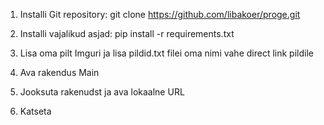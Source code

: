 1. Installi Git repository: git clone https://github.com/libakoer/proge.git

2. Installi vajalikud asjad: pip install -r requirements.txt

3. Lisa oma pilt Imguri ja lisa pildid.txt filei oma nimi vahe direct link pildile

4. Ava rakendus Main

5. Jooksuta rakenudst ja ava lokaalne URL

6. Katseta
